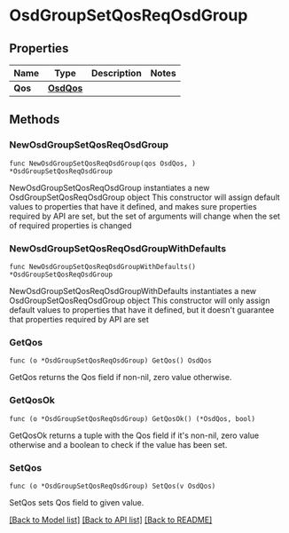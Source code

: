 # OsdGroupSetQosReqOsdGroup

## Properties

Name | Type | Description | Notes
------------ | ------------- | ------------- | -------------
**Qos** | [**OsdQos**](OsdQos.md) |  | 

## Methods

### NewOsdGroupSetQosReqOsdGroup

`func NewOsdGroupSetQosReqOsdGroup(qos OsdQos, ) *OsdGroupSetQosReqOsdGroup`

NewOsdGroupSetQosReqOsdGroup instantiates a new OsdGroupSetQosReqOsdGroup object
This constructor will assign default values to properties that have it defined,
and makes sure properties required by API are set, but the set of arguments
will change when the set of required properties is changed

### NewOsdGroupSetQosReqOsdGroupWithDefaults

`func NewOsdGroupSetQosReqOsdGroupWithDefaults() *OsdGroupSetQosReqOsdGroup`

NewOsdGroupSetQosReqOsdGroupWithDefaults instantiates a new OsdGroupSetQosReqOsdGroup object
This constructor will only assign default values to properties that have it defined,
but it doesn't guarantee that properties required by API are set

### GetQos

`func (o *OsdGroupSetQosReqOsdGroup) GetQos() OsdQos`

GetQos returns the Qos field if non-nil, zero value otherwise.

### GetQosOk

`func (o *OsdGroupSetQosReqOsdGroup) GetQosOk() (*OsdQos, bool)`

GetQosOk returns a tuple with the Qos field if it's non-nil, zero value otherwise
and a boolean to check if the value has been set.

### SetQos

`func (o *OsdGroupSetQosReqOsdGroup) SetQos(v OsdQos)`

SetQos sets Qos field to given value.



[[Back to Model list]](../README.md#documentation-for-models) [[Back to API list]](../README.md#documentation-for-api-endpoints) [[Back to README]](../README.md)



